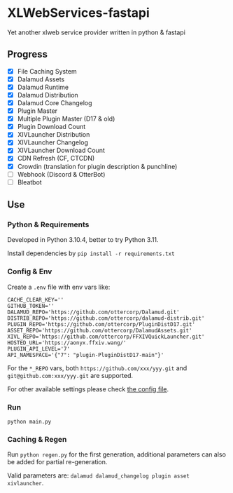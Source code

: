 # XLWebServices-fastapi
Yet another xlweb service provider written in python &amp; fastapi

## Progress

- [x] File Caching System
- [x] Dalamud Assets
- [x] Dalamud Runtime
- [x] Dalamud Distribution
- [x] Dalamud Core Changelog
- [x] Plugin Master
- [x] Multiple Plugin Master (D17 & old)
- [x] Plugin Download Count
- [x] XIVLauncher Distribution
- [x] XIVLauncher Changelog
- [x] XIVLauncher Download Count
- [x] CDN Refresh (CF, CTCDN)
- [x] Crowdin (translation for plugin description & punchline)
- [ ] Webhook (Discord & OtterBot)
- [ ] Bleatbot

## Use

### Python & Requirements

Developed in Python 3.10.4, better to try Python 3.11.

Install dependencies by `pip install -r requirements.txt`

### Config & Env

Create a `.env` file with env vars like:

```
CACHE_CLEAR_KEY=''
GITHUB_TOKEN=''
DALAMUD_REPO='https://github.com/ottercorp/Dalamud.git'
DISTRIB_REPO='https://github.com/ottercorp/dalamud-distrib.git'
PLUGIN_REPO='https://github.com/ottercorp/PluginDistD17.git'
ASSET_REPO='https://github.com/ottercorp/DalamudAssets.git'
XIVL_REPO='https://github.com/ottercorp/FFXIVQuickLauncher.git'
HOSTED_URL='https://aonyx.ffxiv.wang/'
PLUGIN_API_LEVEL='7'
API_NAMESPACE='{"7": "plugin-PluginDistD17-main"}'
```

For the `*_REPO` vars, both `https://github.com/xxx/yyy.git` and `git@github.com:xxx/yyy.git` are supported.

For other available settings please check [the config file](/app/config/__init__.py).

### Run

`python main.py`

### Caching & Regen

Run `python regen.py` for the first generation, additional parameters can also be added for partial re-generation.

Valid parameters are: `dalamud dalamud_changelog plugin asset xivlauncher`.
